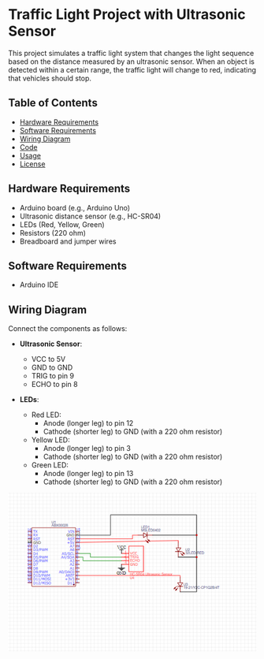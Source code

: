 # Traffic Light Project with Ultrasonic Sensor

This project simulates a traffic light system that changes the light sequence based on the distance measured by an ultrasonic sensor. When an object is detected within a certain range, the traffic light will change to red, indicating that vehicles should stop.

## Table of Contents

- [Hardware Requirements](#hardware-requirements)
- [Software Requirements](#software-requirements)
- [Wiring Diagram](#wiring-diagram)
- [Code](#code)
- [Usage](#usage)
- [License](#license)

## Hardware Requirements

- Arduino board (e.g., Arduino Uno)
- Ultrasonic distance sensor (e.g., HC-SR04)
- LEDs (Red, Yellow, Green)
- Resistors (220 ohm)
- Breadboard and jumper wires

## Software Requirements

- Arduino IDE

## Wiring Diagram

Connect the components as follows:

- **Ultrasonic Sensor**:
  - VCC to 5V
  - GND to GND
  - TRIG to pin 9
  - ECHO to pin 8

- **LEDs**:
  - Red LED:
    - Anode (longer leg) to pin 12
    - Cathode (shorter leg) to GND (with a 220 ohm resistor)
  - Yellow LED:
    - Anode (longer leg) to pin 3
    - Cathode (shorter leg) to GND (with a 220 ohm resistor)
  - Green LED:
    - Anode (longer leg) to pin 13
    - Cathode (shorter leg) to GND (with a 220 ohm resistor)

![Wiring Diagram](https://github.com/GAT301-2024/Traffic-light/blob/main/schematic_for_traffic_light.png)

